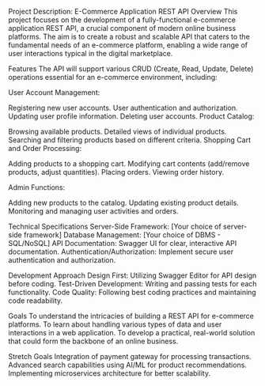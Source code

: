 Project Description: E-Commerce Application REST API
Overview
This project focuses on the development of a fully-functional e-commerce application REST API, a crucial component of modern online business platforms. The aim is to create a robust and scalable API that caters to the fundamental needs of an e-commerce platform, enabling a wide range of user interactions typical in the digital marketplace.

Features
The API will support various CRUD (Create, Read, Update, Delete) operations essential for an e-commerce environment, including:

User Account Management:

Registering new user accounts.
User authentication and authorization.
Updating user profile information.
Deleting user accounts.
Product Catalog:

Browsing available products.
Detailed views of individual products.
Searching and filtering products based on different criteria.
Shopping Cart and Order Processing:

Adding products to a shopping cart.
Modifying cart contents (add/remove products, adjust quantities).
Placing orders.
Viewing order history.

Admin Functions:

Adding new products to the catalog.
Updating existing product details.
Monitoring and managing user activities and orders.

Technical Specifications
Server-Side Framework: [Your choice of server-side framework]
Database Management: [Your choice of DBMS - SQL/NoSQL]
API Documentation: Swagger UI for clear, interactive API documentation.
Authentication/Authorization: Implement secure user authentication and authorization.

Development Approach
Design First: Utilizing Swagger Editor for API design before coding.
Test-Driven Development: Writing and passing tests for each functionality.
Code Quality: Following best coding practices and maintaining code readability.

Goals
To understand the intricacies of building a REST API for e-commerce platforms.
To learn about handling various types of data and user interactions in a web application.
To develop a practical, real-world solution that could form the backbone of an online business.

Stretch Goals
Integration of payment gateway for processing transactions.
Advanced search capabilities using AI/ML for product recommendations.
Implementing microservices architecture for better scalability.
